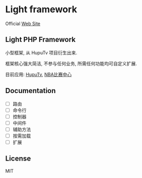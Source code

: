# Light framework

Official [Web Site](http://git.fengqi.tk/light/light-framework)

## Light PHP Framework

小型框架, 从 HupuTv 项目衍生出来.

框架核心强大简洁, 不参与任何业务, 所需任何功能均可自定义扩展.

目前应用: [HupuTv](http://hupu.tv), [NBA比赛中心](https://nba.hupu.com/games)

## Documentation

- [ ] 路由
- [ ] 命令行
- [ ] 控制器
- [ ] 中间件
- [ ] 辅助方法
- [ ] 按需加载
- [ ] 扩展

## License

MIT

